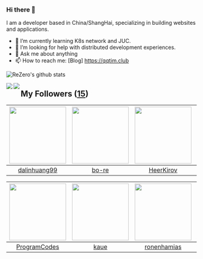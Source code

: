 ### Hi there 👋

  I am a developer based in China/ShangHai, specializing in building websites and applications.
  
  - 🌱 I’m currently learning K8s network and JUC.
  - 🤔 I’m looking for help with distributed development experiences.
  - 💬 Ask me about anything
  - 📫 How to reach me: [Blog] https://qqtim.club
  
  
  ![ReZero's github stats](https://github-readme-stats.vercel.app/api?username=rezeros&show_icons=true&title_color=fff&icon_color=79ff97&text_color=9f9f9f&bg_color=151515)
  
  
  <a href="https://github.com/rezeros/zerobox">
<img align="left" src="https://github-readme-stats.vercel.app/api/pin/?username=rezeros&repo=zerobox&title_color=fff&icon_color=79ff97&text_color=9f9f9f&bg_color=151515" />
  </a>
  <a href="https://github.com/rezeros/leetcode">
<img align="left" src="https://github-readme-stats.vercel.app/api/pin/?username=rezeros&repo=leetcode&title_color=fff&icon_color=79ff97&text_color=9f9f9f&bg_color=151515" />
  </a>
  
## My Followers ([15](https://github.com/ReZeroS?tab=followers))

| <img src="https://avatars2.githubusercontent.com/u/6508763?v=4" width="150" height="150" /> | <img src="https://avatars2.githubusercontent.com/u/47686772?v=4" width="150" height="150" /> | <img src="https://avatars2.githubusercontent.com/u/26834294?v=4" width="150" height="150" /> | <img src="https://avatars1.githubusercontent.com/u/36908291?v=4" width="150" height="150" /> |
| :-----------------------------------------------------------------------------------------: | :------------------------------------------------------------------------------------------: | :------------------------------------------------------------------------------------------: | :------------------------------------------------------------------------------------------: |
|                       [dalinhuang99](https://github.com/dalinhuang99)                       |                               [bo-re](https://github.com/bo-re)                              |                           [HeerKirov](https://github.com/HeerKirov)                          |                          [ljtnicehrx](https://github.com/ljtnicehrx)                         |

| <img src="https://avatars1.githubusercontent.com/u/40146766?v=4" width="150" height="150" /> | <img src="https://avatars1.githubusercontent.com/u/7304741?v=4" width="150" height="150" /> | <img src="https://avatars0.githubusercontent.com/u/1706296?v=4" width="150" height="150" /> | <img src="https://avatars1.githubusercontent.com/u/22606989?v=4" width="150" height="150" /> |
| :------------------------------------------------------------------------------------------: | :-----------------------------------------------------------------------------------------: | :-----------------------------------------------------------------------------------------: | :------------------------------------------------------------------------------------------: |
|                        [ProgramCodes](https://github.com/ProgramCodes)                       |                               [kaue](https://github.com/kaue)                               |                        [ronenhamias](https://github.com/ronenhamias)                        |                            [ABUGADAY](https://github.com/ABUGADAY)                           |
